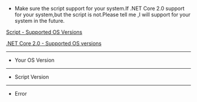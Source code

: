 - Make sure the script support for your system.If .NET Core 2.0 support for your system,but the script is not.Please tell me ,I will support for your system in the future.  

[Script - Supported OS Versions](https://github.com/zsnmwy/ArchiSteamFarm-Install-Script/wiki/%E7%8E%B0%E5%9C%A8%E6%94%AF%E6%8C%81%E7%9A%84%E7%B3%BB%E7%BB%9F---System-support-ever)

[.NET Core 2.0 - Supported OS versions](https://github.com/dotnet/core/blob/master/release-notes/2.0/2.0-supported-os.md)


---

- Your OS Version







---

- Script Version





---

- Error
